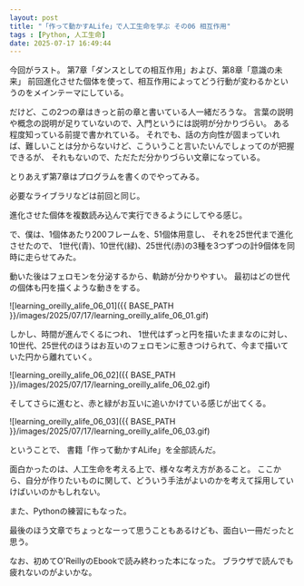 ```yaml
---
layout: post
title: "「作って動かすALife」で人工生命を学ぶ その06 相互作用"
tags : [Python, 人工生命]
date: 2025-07-17 16:49:44
---
```



今回がラスト。
第7章「ダンスとしての相互作用」および、第8章「意識の未来」
前回進化させた個体を使って、相互作用によってどう行動が変わるかというのをメインテーマにしている。

だけど、この2つの章はきっと前の章と書いている人一緒だろうな。
言葉の説明や概念の説明が足りていないので、入門というには説明が分かりづらい。
ある程度知っている前提で書かれている。
それでも、話の方向性が固まっていれば、難しいことは分からないけど、こういうこと言いたいんでしょってのが把握できるが、
それもないので、ただただ分かりづらい文章になっている。

とりあえず第7章はプログラムを書くのでやってみる。

必要なライブラリなどは前回と同じ。

進化させた個体を複数読み込んで実行できるようにしてやる感じ。


で、僕は、1個体あたり200フレームを、51個体用意し、
それを25世代まで進化させたので、
1世代(青)、10世代(緑)、25世代(赤)の3種を3つずつの計9個体を同時に走らせてみた。

動いた後はフェロモンを分泌するから、軌跡が分かりやすい。
最初はどの世代の個体も円を描くような動きをする。

![learning_oreilly_alife_06_01]({{ BASE_PATH }}/images/2025/07/17/learning_oreilly_alife_06_01.gif)


しかし、時間が進んでくるにつれ、
1世代はずっと円を描いたままなのに対し、
10世代、25世代のほうはお互いのフェロモンに惹きつけられて、今まで描いていた円から離れていく。



![learning_oreilly_alife_06_02]({{ BASE_PATH }}/images/2025/07/17/learning_oreilly_alife_06_02.gif)



そしてさらに進むと、赤と緑がお互いに追いかけている感じが出てくる。


![learning_oreilly_alife_06_03]({{ BASE_PATH }}/images/2025/07/17/learning_oreilly_alife_06_03.gif)




ということで、
書籍「作って動かすALife」を全部読んだ。

面白かったのは、人工生命を考える上で、様々な考え方があること。
ここから、自分が作りたいものに関して、どういう手法がよいのかを考えて採用していけばいいのかもしれない。

また、Pythonの練習にもなった。

最後のほう文章でちょっとなーって思うこともあるけども、面白い一冊だったと思う。

なお、初めてO'ReillyのEbookで読み終わった本になった。
ブラウザで読んでも疲れないのがよいかな。










